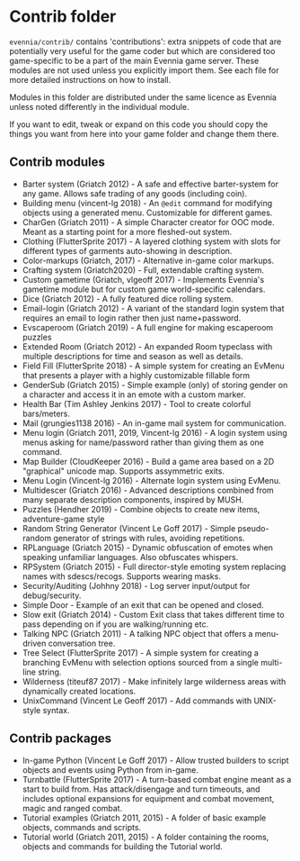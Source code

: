 
# Contrib folder

`evennia/contrib/` contains 'contributions': extra snippets of code that are
potentially very useful for the game coder but which are considered
too game-specific to be a part of the main Evennia game server.  These
modules are not used unless you explicitly import them. See each file
for more detailed instructions on how to install.

Modules in this folder are distributed under the same licence as
Evennia unless noted differently in the individual module.

If you want to edit, tweak or expand on this code you should copy the
things you want from here into your game folder and change them there.

## Contrib modules

* Barter system (Griatch 2012) - A safe and effective barter-system
  for any game. Allows safe trading of any goods (including coin).
* Building menu (vincent-lg 2018) - An `@edit` command for modifying
  objects using a generated menu. Customizable for different games.
* CharGen (Griatch 2011) - A simple Character creator for OOC mode.
  Meant as a starting point for a more fleshed-out system.
* Clothing (FlutterSprite 2017) - A layered clothing system with
  slots for different types of garments auto-showing in description.
* Color-markups (Griatch, 2017) - Alternative in-game color markups.
* Crafting system (Griatch2020) - Full, extendable crafting system.
* Custom gametime (Griatch, vlgeoff 2017) - Implements Evennia's
  gametime module but for custom game world-specific calendars.
* Dice (Griatch 2012) - A fully featured dice rolling system.
* Email-login (Griatch 2012) - A variant of the standard login system
  that requires an email to login rather then just name+password.
* Evscaperoom (Griatch 2019) - A full engine for making escaperoom puzzles
* Extended Room (Griatch 2012) - An expanded Room typeclass with
  multiple descriptions for time and season as well as details.
* Field Fill (FlutterSprite 2018) - A simple system for creating an
  EvMenu that presents a player with a highly customizable fillable
  form
* GenderSub (Griatch 2015) - Simple example (only) of storing gender
  on a character and access it in an emote with a custom marker.
* Health Bar (Tim Ashley Jenkins 2017) - Tool to create colorful bars/meters.
* Mail (grungies1138 2016) - An in-game mail system for communication.
* Menu login (Griatch 2011, 2019, Vincent-lg 2016) - A login system using menus asking
  for name/password rather than giving them as one command.
* Map Builder (CloudKeeper 2016) - Build a game area based on a 2D
  "graphical" unicode map. Supports assymmetric exits.
* Menu Login (Vincent-lg 2016) - Alternate login system using EvMenu.
* Multidescer (Griatch 2016) - Advanced descriptions combined from
  many separate description components, inspired by MUSH.
* Puzzles (Hendher 2019) - Combine objects to create new items, adventure-game style
* Random String Generator (Vincent Le Goff 2017) - Simple pseudo-random
  generator of strings with rules, avoiding repetitions.
* RPLanguage (Griatch 2015) - Dynamic obfuscation of emotes when
  speaking unfamiliar languages. Also obfuscates whispers.
* RPSystem (Griatch 2015) - Full director-style emoting system
  replacing names with sdescs/recogs. Supports wearing masks.
* Security/Auditing (Johhny 2018) - Log server input/output for debug/security.
* Simple Door - Example of an exit that can be opened and closed.
* Slow exit (Griatch 2014) - Custom Exit class that takes different
  time to pass depending on if you are walking/running etc.
* Talking NPC (Griatch 2011) - A talking NPC object that offers a
  menu-driven conversation tree.
* Tree Select (FlutterSprite 2017) - A simple system for creating a
  branching EvMenu with selection options sourced from a single
  multi-line string.
* Wilderness (titeuf87 2017) - Make infinitely large wilderness areas
  with dynamically created locations.
* UnixCommand (Vincent Le Geoff 2017) - Add commands with UNIX-style syntax.

## Contrib packages

* In-game Python (Vincent Le Goff 2017) - Allow trusted builders to script
  objects and events using Python from in-game.
* Turnbattle (FlutterSprite 2017) - A turn-based combat engine meant
  as a start to build from. Has attack/disengage and turn timeouts,
  and includes optional expansions for equipment and combat movement, magic 
  and ranged combat.
* Tutorial examples (Griatch 2011, 2015) - A folder of basic
  example objects, commands and scripts.
* Tutorial world (Griatch 2011, 2015) - A folder containing the
  rooms, objects and commands for building the Tutorial world.
